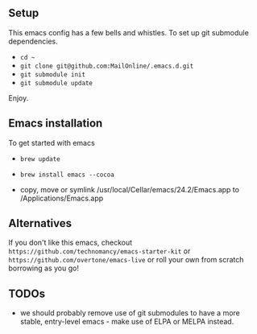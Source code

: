 ## Setup

This emacs config has a few bells and whistles. To set up git submodule dependencies.

- `cd ~`
- `git clone git@github.com:MailOnline/.emacs.d.git`
- `git submodule init`
- `git submodule update`

Enjoy.

## Emacs installation

To get started with emacs

- `brew update`
- `brew install emacs --cocoa`

- copy, move or symlink /usr/local/Cellar/emacs/24.2/Emacs.app to /Applications/Emacs.app

## Alternatives

If you don't like this emacs, checkout `https://github.com/technomancy/emacs-starter-kit` or `https://github.com/overtone/emacs-live` or roll your own from scratch borrowing as you go!

## TODOs

- we should probably remove use of git submodules to have a more stable, entry-level emacs - make use of ELPA or MELPA instead.
